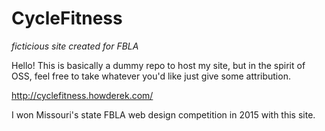 # CycleFitness
*ficticious site created for FBLA*

Hello! This is basically a dummy repo to host my site, but in the spirit of OSS, feel free to take whatever you'd like just give some attribution.

http://cyclefitness.howderek.com/

I won Missouri's state FBLA web design competition in 2015 with this site.

